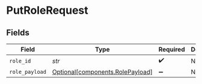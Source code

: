 # PutRoleRequest


## Fields

| Field                                                                      | Type                                                                       | Required                                                                   | Description                                                                | Example                                                                    |
| -------------------------------------------------------------------------- | -------------------------------------------------------------------------- | -------------------------------------------------------------------------- | -------------------------------------------------------------------------- | -------------------------------------------------------------------------- |
| `role_id`                                                                  | *str*                                                                      | :heavy_check_mark:                                                         | N/A                                                                        | 123:owner                                                                  |
| `role_payload`                                                             | [Optional[components.RolePayload]](../../models/components/rolepayload.md) | :heavy_minus_sign:                                                         | N/A                                                                        |                                                                            |